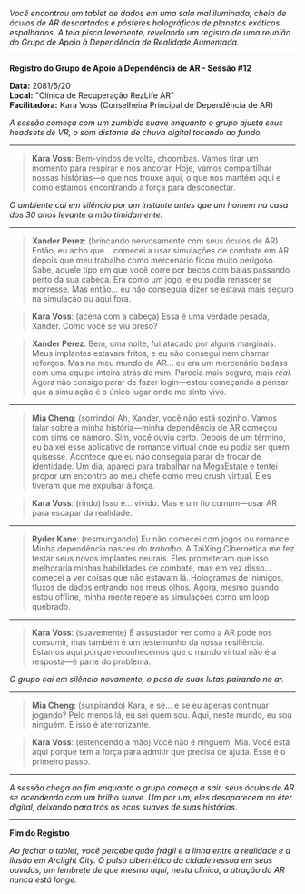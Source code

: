 _Você encontrou um tablet de dados em uma sala mal iluminada, cheia de óculos de AR descartados e pôsteres holográficos de planetas exóticos espalhados. A tela pisca levemente, revelando um registro de uma reunião do Grupo de Apoio à Dependência de Realidade Aumentada._

---

**Registro do Grupo de Apoio à Dependência de AR - Sessão #12**

**Data:** 2081/5/20  
**Local:** "Clínica de Recuperação RezLife AR"  
**Facilitadora:** Kara Voss (Conselheira Principal de Dependência de AR)

_A sessão começa com um zumbido suave enquanto o grupo ajusta seus headsets de VR, o som distante de chuva digital tocando ao fundo._

---

> **Kara Voss**: Bem-vindos de volta, choombas. Vamos tirar um momento para respirar e nos ancorar. Hoje, vamos compartilhar nossas histórias—o que nos trouxe aqui, o que nos mantém aqui e como estamos encontrando a força para desconectar.

_O ambiente cai em silêncio por um instante antes que um homem na casa dos 30 anos levante a mão timidamente._

---

> **Xander Perez**: (brincando nervosamente com seus óculos de AR) Então, eu acho que... comecei a usar simulações de combate em AR depois que meu trabalho como mercenário ficou muito perigoso. Sabe, aquele tipo em que você corre por becos com balas passando perto da sua cabeça. Era como um jogo, e eu podia renascer se morresse. Mas então... eu não conseguia dizer se estava mais seguro na simulação ou aqui fora.

> **Kara Voss**: (acena com a cabeça) Essa é uma verdade pesada, Xander. Como você se viu preso?

> **Xander Perez**: Bem, uma noite, fui atacado por alguns marginais. Meus implantes estavam fritos, e eu não consegui nem chamar reforços. Mas no meu mundo de AR... eu era um mercenário badass com uma equipe inteira atrás de mim. Parecia mais seguro, mais _real_. Agora não consigo parar de fazer login—estou começando a pensar que a simulação é o único lugar onde me sinto vivo.

---

> **Mia Cheng**: (sorrindo) Ah, Xander, você não está sozinho. Vamos falar sobre a minha história—minha dependência de AR começou com sims de namoro. Sim, você ouviu certo. Depois de um término, eu baixei esse aplicativo de romance virtual onde eu podia ser quem quisesse. Acontece que eu não conseguia parar de trocar de identidade. Um dia, apareci para trabalhar na MegaEstate e tentei propor um encontro ao meu chefe como meu crush virtual. Eles tiveram que me expulsar à força.

> **Kara Voss**: (rindo) Isso é... vívido. Mas é um fio comum—usar AR para escapar da realidade.

---

> **Ryder Kane**: (resmungando) Eu não comecei com jogos ou romance. Minha dependência nasceu do _trabalho_. A TaiXing Cibernética me fez testar seus novos implantes neurais. Eles prometeram que isso melhoraria minhas habilidades de combate, mas em vez disso... comecei a ver coisas que não estavam lá. Hologramas de inimigos, fluxos de dados entrando nos meus olhos. Agora, mesmo quando estou offline, minha mente repete as simulações como um loop quebrado.

---

> **Kara Voss**: (suavemente) É assustador ver como a AR pode nos consumir, mas também é um testemunho da nossa resiliência. Estamos aqui porque reconhecemos que o mundo virtual não é a resposta—é parte do problema.

_O grupo cai em silêncio novamente, o peso de suas lutas pairando no ar._

---

> **Mia Cheng**: (suspirando) Kara, e se... e se eu apenas continuar jogando? Pelo menos lá, eu sei quem sou. Aqui, neste mundo, eu sou ninguém. E isso é aterrorizante.

> **Kara Voss**: (estendendo a mão) Você não é ninguém, Mia. Você está aqui porque tem a força para admitir que precisa de ajuda. Esse é o primeiro passo.

---

_A sessão chega ao fim enquanto o grupo começa a sair, seus óculos de AR se acendendo com um brilho suave. Um por um, eles desaparecem no éter digital, deixando para trás os ecos suaves de suas histórias._

---

**Fim do Registro**

_Ao fechar o tablet, você percebe quão frágil é a linha entre a realidade e a ilusão em Arclight City. O pulso cibernético da cidade ressoa em seus ouvidos, um lembrete de que mesmo aqui, nesta clínica, a atração da AR nunca está longe._
